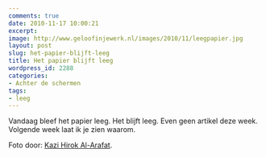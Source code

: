 ```yaml
---
comments: true
date: 2010-11-17 10:00:21
excerpt:  
image: http://www.geloofinjewerk.nl/images/2010/11/leegpapier.jpg
layout: post
slug: het-papier-blijft-leeg
title: Het papier blijft leeg
wordpress_id: 2288
categories:
- Achter de schermen
tags:
- leeg
---
```


Vandaag bleef het papier leeg. Het blijft leeg. Even geen artikel deze week. Volgende week laat ik je zien waarom.



Foto door: [Kazi Hirok Al-Arafat](http://www.flickr.com/photos/hirok/4404405566/).
